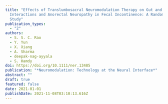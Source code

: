 ```yaml
---
title: "Effects of Translumbosacral Neuromodulation Therapy on Gut and Brain
  Interactions and Anorectal Neuropathy in Fecal Incontinence: A Randomized
  Study"
publication_types:
  - "2"
authors:
  - S. S. C. Rao
  - Y. Yun
  - X. Xiang
  - A. Sharma
  - deepak-nag-ayyala
  - S. Hamdy
doi: https://doi.org/10.1111/ner.13485
publication: "*Neuromodulation: Technology at the Neural Interface*"
abstract: ""
draft: true
featured: false
date: 2021-01-01
publishDate: 2021-11-08T03:10:13.616Z
---
```

